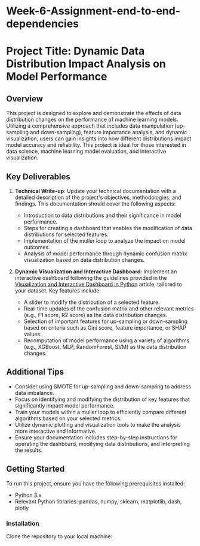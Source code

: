 # Week-6-Assignment-end-to-end-dependencies

# Project Title: Dynamic Data Distribution Impact Analysis on Model Performance

## Overview

This project is designed to explore and demonstrate the effects of data distribution changes on the performance of machine learning models. Utilizing a comprehensive approach that includes data manipulation (up-sampling and down-sampling), feature importance analysis, and dynamic visualization, users can gain insights into how different distributions impact model accuracy and reliability. This project is ideal for those interested in data science, machine learning model evaluation, and interactive visualization.

## Key Deliverables

1. **Technical Write-up**: Update your technical documentation with a detailed description of the project's objectives, methodologies, and findings. This documentation should cover the following aspects:
   - Introduction to data distributions and their significance in model performance.
   - Steps for creating a dashboard that enables the modification of data distributions for selected features.
   - Implementation of the muller loop to analyze the impact on model outcomes.
   - Analysis of model performance through dynamic confusion matrix visualization based on data distribution changes.

2. **Dynamic Visualization and Interactive Dashboard**: Implement an interactive dashboard following the guidelines provided in the [Visualization and Interactive Dashboard in Python](https://towardsdatascience.com/visualization-and-interactive-dashboard-in-python-c2f2a88b2ba3) article, tailored to your dataset. Key features include:
   - A slider to modify the distribution of a selected feature.
   - Real-time updates of the confusion matrix and other relevant metrics (e.g., F1 score, R2 score) as the data distribution changes.
   - Selection of important features for up-sampling or down-sampling based on criteria such as Gini score, feature importance, or SHAP values.
   - Recomputation of model performance using a variety of algorithms (e.g., XGBoost, MLP, RandomForest, SVM) as the data distribution changes.

## Additional Tips

- Consider using SMOTE for up-sampling and down-sampling to address data imbalance.
- Focus on identifying and modifying the distribution of key features that significantly impact model performance.
- Train your models within a muller loop to efficiently compare different algorithms based on your selected metrics.
- Utilize dynamic plotting and visualization tools to make the analysis more interactive and informative.
- Ensure your documentation includes step-by-step instructions for operating the dashboard, modifying data distributions, and interpreting the results.

## Getting Started

To run this project, ensure you have the following prerequisites installed:
- Python 3.x
- Relevant Python libraries: pandas, numpy, sklearn, matplotlib, dash, plotly

### Installation

Clone the repository to your local machine:
